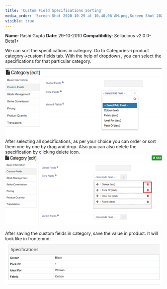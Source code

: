 ```yaml
---
title: 'Custom Field Specifications Sorting'
media_order: 'Screen Shot 2020-10-29 at 10.40.06 AM.png,Screen Shot 2020-10-29 at 10.40.19 AM.png,Screenshot (22).png,Screen Shot 2020-10-29 at 10.48.48 AM.png'
visible: true
---
```


**Name**: Rashi Gupta
**Date**: 29-10-2010
**Compatibility**: Sellacious v2.0.0-Beta1+

We can sort the specifications in category. Go to Categories->product category->custom fields tab. With the help of dropdown , you can select the specifications for that particular category.

![](Screen%20Shot%202020-10-29%20at%2010.40.06%20AM.png)
After selecting all specifications, as per your choice you can order or sort them one by one by drag and drop. Also you can also delete the specification by clicking delete icon.
![](Screenshot%20%2822%29.png)

After saving the custom fields in category, save the value in product. It will look like in frontemnd:
![](Screen%20Shot%202020-10-29%20at%2010.48.48%20AM.png)